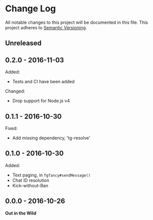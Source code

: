 # Change Log

All notable changes to this project will be documented in this file.
This project adheres to [Semantic Versioning](http://semver.org/).


## Unreleased




## 0.2.0 - 2016-11-03

Added:

* Tests and CI have been added


Changed:

* Drop support for Node.js v4


## 0.1.1 - 2016-10-30

Fixed:

* Add missing dependency, 'tg-resolve'


## 0.1.0 - 2016-10-30

Added:

* Text paging, in `Tgfancy#sendMessage()`
* Chat ID resolution
* Kick-without-Ban


## 0.0.0 - 2016-10-26

**Out in the Wild**
